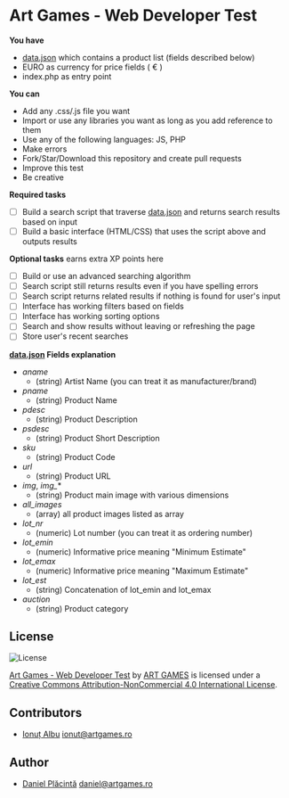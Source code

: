 Art Games - Web Developer Test
=
**You have**

 - [data.json](https://github.com/theartgames/test/blob/master/data.json) which contains a product list (fields described below)
 - EURO as currency for price fields ( &euro; )
 - index.php as entry point

**You can**

 - Add any .css/.js file you want
 - Import or use any libraries you want as long as you add reference to them
 - Use any of the following languages: JS, PHP
 - Make errors
 - Fork/Star/Download this repository and create pull requests
 - Improve this test
 - Be creative

**Required tasks**

 - [ ] Build a search script that traverse [data.json](https://github.com/theartgames/test/blob/master/data.json) and returns search results based on input
 - [ ] Build a basic interface (HTML/CSS) that uses the script above and outputs results

**Optional tasks** earns extra XP points here

 - [ ] Build or use an advanced searching algorithm
 - [ ] Search script still returns results even if you have spelling errors
 - [ ] Search script returns related results if nothing is found for user's input
 - [ ] Interface has working filters based on fields
 - [ ] Interface has working sorting options
 - [ ] Search and show results without leaving or refreshing the page
 - [ ] Store user's recent searches

**[data.json](https://github.com/theartgames/test/blob/master/data.json) Fields explanation**

 - *aname*
	 - (string) Artist Name (you can treat it as manufacturer/brand)
 - *pname*
	 - (string) Product Name
 - *pdesc*
	 - (string) Product Description
 - *psdesc*
	 - (string) Product Short Description
 - *sku*
	 - (string) Product Code
 - *url*
	 - (string) Product URL
 - *img*, *img_**
	 - (string) Product main image with various dimensions
 - *all_images*
	 - (array) all product images listed as array
 - *lot_nr*
	 - (numeric) Lot number (you can treat it as ordering number)
 - *lot_emin*
	 - (numeric) Informative price meaning "Minimum Estimate"
 - *lot_emax*
	 - (numeric) Informative price meaning "Maximum Estimate"
 - *lot_est*
	 - (string) Concatenation of lot_emin and lot_emax
 - *auction*
	 - (string) Product category

## License
![License](https://i.creativecommons.org/l/by-nc/4.0/80x15.png)

[Art Games - Web Developer Test](https://github.com/theartgames/test) by [ART GAMES](http://www.artgames.ro) is licensed under a [Creative Commons Attribution-NonCommercial 4.0 International License](http://creativecommons.org/licenses/by-nc/4.0/).

## Contributors

 - [Ionuț Albu](https://github.com/runzway) ionut@artgames.ro

## Author

 - [Daniel Plăcintă](https://github.com/akizor) daniel@artgames.ro

